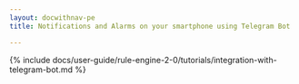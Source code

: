 ```yaml
---
layout: docwithnav-pe
title: Notifications and Alarms on your smartphone using Telegram Bot

---
```

{% include docs/user-guide/rule-engine-2-0/tutorials/integration-with-telegram-bot.md %}
